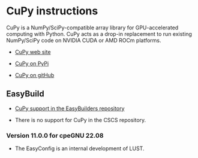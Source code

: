 # CuPy instructions

CuPy is a NumPy/SciPy-compatible array library for GPU-accelerated computing with Python. CuPy acts as a drop-in replacement to run existing NumPy/SciPy code on NVIDIA CUDA or AMD ROCm platforms.

-   [CuPy web site](https://cupy.dev)

-   [CuPy on PyPi](https://pypi.org/project/cupy/)

-   [CuPy on gitHub](https://github.com/cupy/cupy/)


## EasyBuild

-   [CuPy support in the EasyBuilders repository](https://github.com/easybuilders/easybuild-easyconfigs/tree/develop/easybuild/easyconfigs/c/CuPy)

-   There is no support for CuPy in the CSCS repository.

### Version 11.0.0 for cpeGNU 22.08

-   The EasyConfig is an internal development of LUST.


